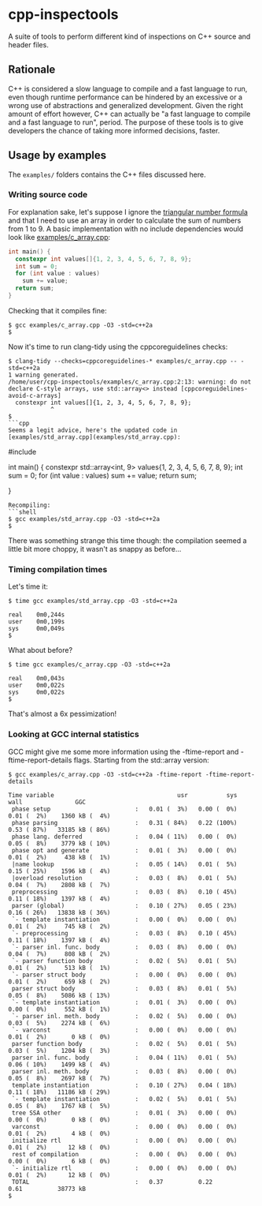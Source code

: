 # cpp-inspectools
A suite of tools to perform different kind of inspections on C++ source and header files.

## Rationale
C++ is considered a slow language to compile and a fast language to run, even though runtime performance can be hindered by an excessive or a wrong use of abstractions and generalized development.
Given the right amount of effort however, C++ can actually be "a fast language to compile and a fast language to run", period.
The purpose of these tools is to give developers the chance of taking more informed decisions, faster.

## Usage by examples
The `examples/` folders contains the C++ files discussed here.

### Writing source code
For explanation sake, let's suppose I ignore the [triangular number formula](http://wikipedia.org/wiki/Triangular_number) and that I need to use an array in order to calculate the sum of numbers from 1 to 9.
A basic implementation with no include dependencies would look like [examples/c_array.cpp](examples/c_array.cpp):
```cpp
int main() {
  constexpr int values[]{1, 2, 3, 4, 5, 6, 7, 8, 9};
  int sum = 0;
  for (int value : values)
    sum += value;
  return sum;
}
```
Checking that it compiles fine:
```shell
$ gcc examples/c_array.cpp -O3 -std=c++2a
$
```
Now it's time to run clang-tidy using the cppcoreguidelines checks:
```shell
$ clang-tidy --checks=cppcoreguidelines-* examples/c_array.cpp -- -std=c++2a
1 warning generated.
/home/user/cpp-inspectools/examples/c_array.cpp:2:13: warning: do not declare C-style arrays, use std::array<> instead [cppcoreguidelines-avoid-c-arrays]
  constexpr int values[]{1, 2, 3, 4, 5, 6, 7, 8, 9};
            ^
$
```cpp
Seems a legit advice, here's the updated code in [examples/std_array.cpp](examples/std_array.cpp):
```
#include <array>

int main() {
  constexpr std::array<int, 9> values{1, 2, 3, 4, 5, 6, 7, 8, 9};
  int sum = 0;
  for (int value : values)
    sum += value;
  return sum;

}
```
Recompiling:
```shell
$ gcc examples/std_array.cpp -O3 -std=c++2a
$
```
There was something strange this time though: the compilation seemed a little bit more choppy, it wasn't as snappy as before...
### Timing compilation times
Let's time it:
```shell
$ time gcc examples/std_array.cpp -O3 -std=c++2a

real    0m0,244s
user    0m0,199s
sys     0m0,049s
$
```
What about before?
```shell
$ time gcc examples/c_array.cpp -O3 -std=c++2a

real    0m0,043s
user    0m0,022s
sys     0m0,022s
$
```
That's almost a 6x pessimization!

### Looking at GCC internal statistics
GCC might give me some more information using the -ftime-report and -ftime-report-details flags.
Starting from the std::array version:
```shell
$ gcc examples/c_array.cpp -O3 -std=c++2a -ftime-report -ftime-report-details

Time variable                                   usr           sys          wall               GGC
 phase setup                        :   0.01 (  3%)   0.00 (  0%)   0.01 (  2%)    1360 kB (  4%)
 phase parsing                      :   0.31 ( 84%)   0.22 (100%)   0.53 ( 87%)   33185 kB ( 86%)
 phase lang. deferred               :   0.04 ( 11%)   0.00 (  0%)   0.05 (  8%)    3779 kB ( 10%)
 phase opt and generate             :   0.01 (  3%)   0.00 (  0%)   0.01 (  2%)     438 kB (  1%)
 |name lookup                       :   0.05 ( 14%)   0.01 (  5%)   0.15 ( 25%)    1596 kB (  4%)
 |overload resolution               :   0.03 (  8%)   0.01 (  5%)   0.04 (  7%)    2808 kB (  7%)
 preprocessing                      :   0.03 (  8%)   0.10 ( 45%)   0.11 ( 18%)    1397 kB (  4%)
 parser (global)                    :   0.10 ( 27%)   0.05 ( 23%)   0.16 ( 26%)   13838 kB ( 36%)
 `- template instantiation          :   0.00 (  0%)   0.00 (  0%)   0.01 (  2%)     745 kB (  2%)
 `- preprocessing                   :   0.03 (  8%)   0.10 ( 45%)   0.11 ( 18%)    1397 kB (  4%)
 `- parser inl. func. body          :   0.03 (  8%)   0.00 (  0%)   0.04 (  7%)     808 kB (  2%)
 `- parser function body            :   0.02 (  5%)   0.01 (  5%)   0.01 (  2%)     513 kB (  1%)
 `- parser struct body              :   0.00 (  0%)   0.00 (  0%)   0.01 (  2%)     659 kB (  2%)
 parser struct body                 :   0.03 (  8%)   0.01 (  5%)   0.05 (  8%)    5086 kB ( 13%)
 `- template instantiation          :   0.01 (  3%)   0.00 (  0%)   0.00 (  0%)     552 kB (  1%)
 `- parser inl. meth. body          :   0.02 (  5%)   0.00 (  0%)   0.03 (  5%)    2274 kB (  6%)
 `- varconst                        :   0.00 (  0%)   0.00 (  0%)   0.01 (  2%)       0 kB (  0%)
 parser function body               :   0.02 (  5%)   0.01 (  5%)   0.03 (  5%)    1204 kB (  3%)
 parser inl. func. body             :   0.04 ( 11%)   0.01 (  5%)   0.06 ( 10%)    1499 kB (  4%)
 parser inl. meth. body             :   0.03 (  8%)   0.00 (  0%)   0.05 (  8%)    2697 kB (  7%)
 template instantiation             :   0.10 ( 27%)   0.04 ( 18%)   0.11 ( 18%)   11186 kB ( 29%)
 `- template instantiation          :   0.02 (  5%)   0.01 (  5%)   0.05 (  8%)    1767 kB (  5%)
 tree SSA other                     :   0.01 (  3%)   0.00 (  0%)   0.00 (  0%)       0 kB (  0%)
 varconst                           :   0.00 (  0%)   0.00 (  0%)   0.01 (  2%)       4 kB (  0%)
 initialize rtl                     :   0.00 (  0%)   0.00 (  0%)   0.01 (  2%)      12 kB (  0%)
 rest of compilation                :   0.00 (  0%)   0.00 (  0%)   0.00 (  0%)       6 kB (  0%)
 `- initialize rtl                  :   0.00 (  0%)   0.00 (  0%)   0.01 (  2%)      12 kB (  0%)
 TOTAL                              :   0.37          0.22          0.61          38773 kB
$
```

